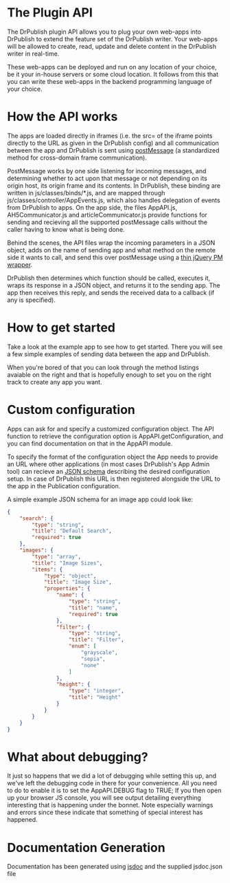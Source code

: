 The Plugin API
==========================
The DrPublish plugin API allows you to plug your own web-apps into DrPublish to extend the feature set of the DrPublish writer. Your web-apps will be allowed to create, read, update and delete content in the DrPublish writer in real-time.

These web-apps can be deployed and run on any location of your choice, be it your in-house servers or some cloud location. It follows from this that you can write these web-apps in the backend programming language of your choice.

How the API works
==========================
The apps are loaded directly in iframes (i.e. the src= of the iframe points directly to the URL as given in the DrPublish config) and all communication between the app and DrPublish is sent using [postMessage](https://developer.mozilla.org/en/DOM/window.postMessage) (a standardized method for cross-domain frame communication).

PostMessage works by one side listening for incoming messages, and determining whether to act upon that message or not depending on its origin host, its origin frame and its contents.
In DrPublish, these binding are written in js/classes/binds/\*.js, and are mapped through js/classes/controller/AppEvents.js, which also handles delegation of events from DrPublish to apps.
On the app side, the files AppAPI.js, AH5Communicator.js and articleCommunicator.js provide functions for sending and recieving all the supported postMessage calls without the caller having to know what is being done.

Behind the scenes, the API files wrap the incoming parameters in a JSON object, adds on the name of sending app and what method on the remote side it wants to call, and send this over postMessage using a [thin jQuery PM wrapper](http://postmessage.freebaseapps.com/).

DrPublish then determines which function should be called, executes it, wraps its response in a JSON object, and returns it to the sending app. The app then receives this reply, and sends the received data to a callback (if any is specified).

How to get started
================
Take a look at the example app to see how to get started. There you will see a few simple examples of sending data between the app and DrPublish.

When you're bored of that you can look through the method listings avaiable on the right and that is hopefully enough to set you on the right track to create any app you want.

Custom configuration
==============
Apps can ask for and specify a customized configuration object. The API function to retrieve the configuration option is AppAPI.getConfiguration, and you can find documentation on that in the AppAPI module.

To specify the format of the configuration object the App needs to provide an URL where other applications (in most cases DrPublish's App Admin tool) can recieve an [JSON schema](http://json-schema.org/) describing the desired configuration setup. In case of DrPublish this URL is then registered alongside the URL to the app in the Publication configuration.

A simple example JSON schema for an image app could look like:
```JSON
{
    "search": {
        "type": "string",
        "title": "Default Search",
        "required": true
    },
    "images": {
        "type": "array",
        "title": "Image Sizes",
        "items": {
            "type": "object",
            "title": "Image Size",
            "properties": {
                "name": {
                    "type": "string",
                    "title": "name",
                    "required": true
                },
                "filter": {
                    "type": "string",
                    "title": "Filter",
                    "enum": [
                        "grayscale",
                        "sepia",
                        "none"
                    ]
                },
                "height": {
                    "type": "integer",
                    "title": "Height"
                }
            }
        }
    }
}
```

What about debugging?
=====================
It just so happens that we did a lot of debugging while setting this up, and we've left the debugging code in there for your convenience. All you need to do to enable it is to set the AppAPI.DEBUG flag to TRUE; If you then open up your browser JS console, you will see output detailing everything interesting that is happening under the bonnet. Note especially warnings and errors since these indicate that something of special interest has happened.

Documentation Generation
========================
Documentation has been generated using [jsdoc](https://github.com/jsdoc3/jsdoc) and the supplied jsdoc.json file
